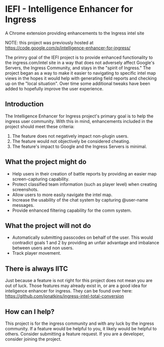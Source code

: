 IEFI - Intelligence Enhancer for Ingress
========================================
A Chrome extension providing enhancements to the Ingress intel site

NOTE: this project was previously hosted at https://code.google.com/p/intelligence-enhancer-for-ingress/

The primry goal of the IEFI project is to provide enhanced functionality to the ingress.com/intel site in a way that
does not adversely affect Google's Servers, the Ingress Community, and stays in the "spirit of Ingress." The project 
began as a way to make it easier to navigating to specific intel map views in the hopes it would help with generating
field reports and checking up on the "local situation". Over time some additional tweaks have been added to hopefully
improve the user experience.

## Introduction
The Intelligence Enhancer for Ingress project's primary goal is to help the ingress user community. With this in mind,
enhancements included in the project should meet these criteria:
1. The feature does not negatively impact non-plugin users.
2. The feature would not objectively be considered cheating.
3. The feature's impact to Google and the Ingress Servers is minimal.

## What the project might do
* Help users in their creation of battle reports by providing an easier map screen-capturing capability.
* Protect classified team information (such as player level) when creating screenshots.
* Allow users to more easily navigate the intel map.
* Increase the usability of the chat system by capturing @user-name messages.
* Provide enhanced filtering capability for the comm system.

## What the project will not do
* Automatically submitting passcodes on behalf of the user. This would contradict goals 1 and 2 by providing an unfair
  advantage and imbalance between users and non users.
* Track player movement.

## There is always IITC
Just because a feature is not right for this project does not mean you are out of luck. Those features may already
exist in, or are a good idea for inteligence enhancer for ingress. They can be found over here: 
https://github.com/jonatkins/ingress-intel-total-conversion

## How can I help?
This project is for the ingress community and with any luck by the ingress community. If a feature would be helpful
to you, it likely would be helpful to others. Consider submitting a feature request. If you are a developer,
consider joining the project.

